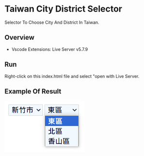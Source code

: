 # Taiwan City District Selector

Selector To Choose City And District In Taiwan.  

## Overview

- Vscode Extensions: Live Server v5.7.9

## Run

Right-click on this index.html file and select "open with Live Server.  

## Example Of Result

![image](https://github.com/yuhexiong/taiwan-city-district-selector-html/blob/main/images/example_result.png)